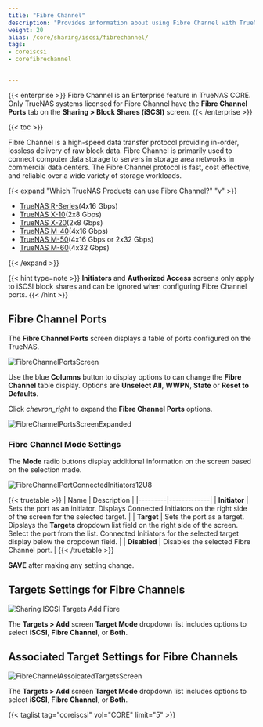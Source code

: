 ```yaml
---
title: "Fibre Channel"
description: "Provides information about using Fibre Channel with TrueNAS CORE."
weight: 20
alias: /core/sharing/iscsi/fibrechannel/
tags:
- coreiscsi
- corefibrechannel


---
```


{{< enterprise >}}
Fibre Channel is an Enterprise feature in TrueNAS CORE.
Only TrueNAS systems licensed for Fibre Channel have the **Fibre Channel Ports** tab on the **Sharing > Block Shares (iSCSI)** screen.
{{< /enterprise >}}

{{< toc >}}

Fibre Channel is a high-speed data transfer protocol providing in-order, lossless delivery of raw block data.
Fibre Channel is primarily used to connect computer data storage to servers in storage area networks in commercial data centers.
The Fibre Channel protocol is fast, cost effective, and reliable over a wide variety of storage workloads.

{{< expand "Which TrueNAS Products can use Fibre Channel?" "v" >}}

* [TrueNAS R-Series](https://www.truenas.com/r-series/)(4x16 Gbps)
* [TrueNAS X-10](https://www.truenas.com/x-series/)(2x8 Gbps)
* [TrueNAS X-20](https://www.truenas.com/x-series/)(2x8 Gbps)
* [TrueNAS M-40](https://www.truenas.com/m-series/)(4x16 Gbps)
* [TrueNAS M-50](https://www.truenas.com/m-series/)(4x16 Gbps or 2x32 Gbps)
* [TrueNAS M-60](https://www.truenas.com/m-series/)(4x32 Gbps)

{{< /expand >}}

{{< hint type=note >}}
**Initiators** and **Authorized Access** screens only apply to iSCSI block shares and can be ignored when configuring Fibre Channel ports.
{{< /hint >}}

## Fibre Channel Ports
The **Fibre Channel Ports** screen displays a table of ports configured on the TrueNAS.

![FibreChannelPortsScreen](/images/CORE/Sharing/FibreChannelPortsScreen.png "Fibre Channel Ports Screen")

Use the blue **Columns** button to display options to can change the **Fibre Channel** table display. Options are **Unselect All**, **WWPN**, **State** or **Reset to Defaults**.

Click <i class="material-icons" aria-hidden="true" title="Expand">chevron_right</i> to expand the **Fibre Channel Ports** options. 

![FibreChannelPortsScreenExpanded](/images/CORE/Sharing/FibreChannelPortsScreenExpanded.png "Fibre Channel Ports Screen Expanded")

### Fibre Channel Mode Settings
The **Mode** radio buttons display additional information on the screen based on the selection made.

![FibreChannelPortConnectedInitiators12U8](/images/CORE/Sharing/FibreChannelPortConnectedInitiators12U8.png "Fibre Channel Port Connected Initiators")

{{< truetable >}}
| Name | Description |
|---------|-------------|
| **Initiator** | Sets the port as an initiator. Displays Connected Initiators on the right side of the screen for the selected target. |
| **Target** | Sets the port as a target. Dipslays the **Targets** dropdown list field on the right side of the screen. Select the port from the list. Connected Initiators for the selected target display below the dropdown field. |
| **Disabled** | Disables the selected Fibre Channel port. |
{{< /truetable >}}

**SAVE** after making any setting change.

## Targets Settings for Fibre Channels 

![Sharing ISCSI Targets Add Fibre](/images/CORE/Sharing/SharingISCSITargetsAddFibre.png "ISCSI Targets: Fibre")

The **Targets > Add** screen **Target Mode** dropdown list includes options to select **iSCSI**, **Fibre Channel**, or **Both**.

## Associated Target Settings for Fibre Channels 

![FibreChannelAssoicatedTargetsScreen](/images/CORE/Sharing/FibreChannelAssoicatedTargetsScreen.png "Fibre Channel Assoicated Targets Screen")

The **Targets > Add** screen **Target Mode** dropdown list includes options to select **iSCSI**, **Fibre Channel**, or **Both**.

{{< taglist tag="coreiscsi" vol="CORE" limit="5" >}}
